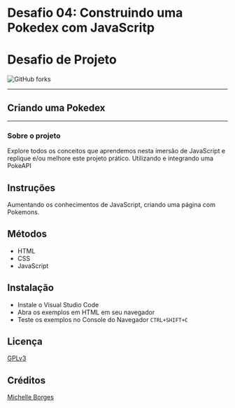 # Desafio 04: Construindo uma Pokedex com JavaScritp

# Desafio de Projeto

![GitHub forks](https://img.shields.io/github/forks/Mikallina/Dio_NTTData?style=social)

---

## Criando uma Pokedex

---

### Sobre o projeto

Explore todos os conceitos que aprendemos nesta imersão de JavaScript e replique e/ou melhore este projeto prático. Utilizando e integrando uma PokeAPI


## Instruções

Aumentando os conhecimentos de JavaScript, criando uma página com Pokemons.


## Métodos

- HTML
- CSS
- JavaScript

## Instalação

- Instale o Visual Studio Code
- Abra os exemplos em HTML em seu navegador
- Teste os exemplos no Console do Navegador `CTRL+SHIFT+C`

## Licença

[GPLv3](https://choosealicense.com/licenses/gpl-3.0/)

## Créditos

[Michelle Borges](https://github.com/Mikallina)